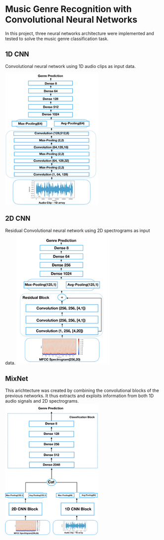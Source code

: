 # Music Genre Recognition with Convolutional Neural Networks

In this project, three neural networks architecture were implemented and tested to solve the music genre classification task.

## 1D CNN
Convolutional neural network using 1D audio clips as input data.

<img src="imgs/cnn1D_scheme.jpg" alt="1D CNN Architecture" width="300">


## 2D CNN 
Residual Convolutional neural network using 2D spectrograms as input data.
<img src="imgs/cnn2D_scheme.jpg" alt="2D CNN Architecture" width="300">

## MixNet 
This arichtecture was created by combining the convolutional blocks of the previous networks. It thus extracts and exploits information from both 1D audio signals and 2D spectrograms.
<img src="imgs/cnnmix_scheme.jpg" alt="MixNet Architecture" width="300">

